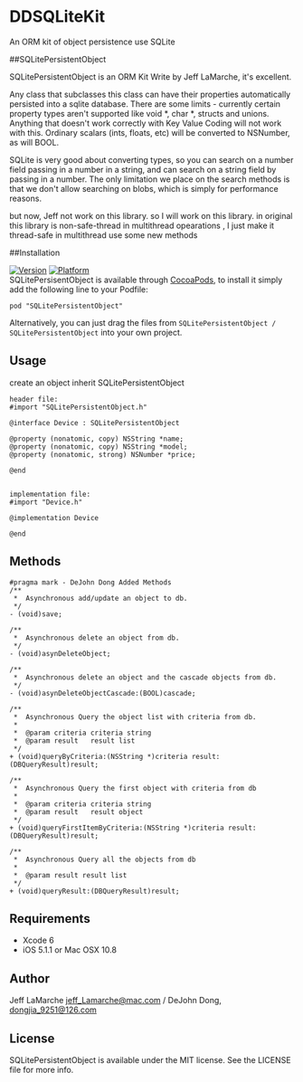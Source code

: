 # DDSQLiteKit
An ORM kit of object persistence use SQLite

##SQLitePersistentObject

SQLitePersistentObject is an ORM Kit Write by Jeff LaMarche, it's excellent.

Any class that subclasses this class can have their properties automatically persisted into a sqlite database. There are some limits - currently certain property types aren't supported like void *, char *, structs and unions. Anything that doesn't work correctly with Key Value Coding will not work with this. Ordinary scalars (ints, floats, etc) will be converted to NSNumber, as will BOOL.
 
 SQLite is very good about converting types, so you can search on a number field passing in a number in a string, and can search on a string field by passing in a number. The only limitation we place on the search methods is that we don't allow searching on blobs, which is simply for performance reasons. 
 
but now, Jeff not work on this library. so I will work on this library.
in original this library is non-safe-thread in multithread opearations , I just make it thread-safe in multithread use some new methods

##Installation

[![Version](http://cocoapod-badges.herokuapp.com/v/SQLitePersistentObject/badge.png)](http://cocoadocs.org/docsets/SQLitePersistentObject/) [![Platform](http://cocoapod-badges.herokuapp.com/p/SQLitePersistentObject/badge.png)](http://cocoadocs.org/docsets/SQLitePersistentObject/)   
SQLitePersisentObject is available through [CocoaPods](http://cocoapods.org), to install
it simply add the following line to your Podfile:

    pod "SQLitePersistentObject"
Alternatively, you can just drag the files from `SQLitePersistentObject / SQLitePersistentObject` into your own project. 

## Usage

create an object inherit SQLitePersistentObject
```
header file:
#import "SQLitePersistentObject.h"

@interface Device : SQLitePersistentObject

@property (nonatomic, copy) NSString *name;
@property (nonatomic, copy) NSString *model;
@property (nonatomic, strong) NSNumber *price;

@end


implementation file:
#import "Device.h"

@implementation Device

@end

```

## Methods
```
#pragma mark - DeJohn Dong Added Methods
/**
 *  Asynchronous add/update an object to db.
 */
- (void)save;

/**
 *  Asynchronous delete an object from db.
 */
- (void)asynDeleteObject;

/**
 *  Asynchronous delete an object and the cascade objects from db.
 */
- (void)asynDeleteObjectCascade:(BOOL)cascade;

/**
 *  Asynchronous Query the object list with criteria from db.
 *
 *  @param criteria criteria string
 *  @param result   result list
 */
+ (void)queryByCriteria:(NSString *)criteria result:(DBQueryResult)result;

/**
 *  Asynchronous Query the first object with criteria from db
 *
 *  @param criteria criteria string
 *  @param result   result object
 */
+ (void)queryFirstItemByCriteria:(NSString *)criteria result:(DBQueryResult)result;

/**
 *  Asynchronous Query all the objects from db
 *
 *  @param result result list
 */
+ (void)queryResult:(DBQueryResult)result;
```

## Requirements

- Xcode 6
- iOS 5.1.1 or Mac OSX 10.8

## Author

Jeff LaMarche jeff_Lamarche@mac.com / DeJohn Dong, dongjia_9251@126.com

## License

SQLitePersistentObject is available under the MIT license. See the LICENSE file for more info.

